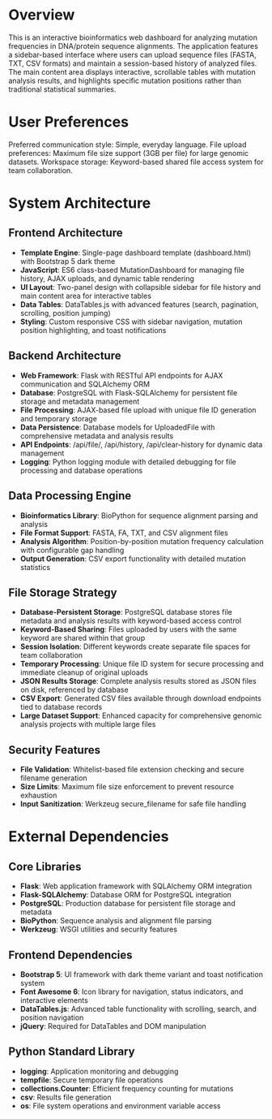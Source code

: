# Overview

This is an interactive bioinformatics web dashboard for analyzing mutation frequencies in DNA/protein sequence alignments. The application features a sidebar-based interface where users can upload sequence files (FASTA, TXT, CSV formats) and maintain a session-based history of analyzed files. The main content area displays interactive, scrollable tables with mutation analysis results, and highlights specific mutation positions rather than traditional statistical summaries.

# User Preferences

Preferred communication style: Simple, everyday language.
File upload preferences: Maximum file size support (3GB per file) for large genomic datasets.
Workspace storage: Keyword-based shared file access system for team collaboration.

# System Architecture

## Frontend Architecture
- **Template Engine**: Single-page dashboard template (dashboard.html) with Bootstrap 5 dark theme
- **JavaScript**: ES6 class-based MutationDashboard for managing file history, AJAX uploads, and dynamic table rendering
- **UI Layout**: Two-panel design with collapsible sidebar for file history and main content area for interactive tables
- **Data Tables**: DataTables.js with advanced features (search, pagination, scrolling, position jumping)
- **Styling**: Custom responsive CSS with sidebar navigation, mutation position highlighting, and toast notifications

## Backend Architecture
- **Web Framework**: Flask with RESTful API endpoints for AJAX communication and SQLAlchemy ORM
- **Database**: PostgreSQL with Flask-SQLAlchemy for persistent file storage and metadata management
- **File Processing**: AJAX-based file upload with unique file ID generation and temporary storage
- **Data Persistence**: Database models for UploadedFile with comprehensive metadata and analysis results
- **API Endpoints**: /api/file/<id>, /api/history, /api/clear-history for dynamic data management
- **Logging**: Python logging module with detailed debugging for file processing and database operations

## Data Processing Engine
- **Bioinformatics Library**: BioPython for sequence alignment parsing and analysis
- **File Format Support**: FASTA, FA, TXT, and CSV alignment files
- **Analysis Algorithm**: Position-by-position mutation frequency calculation with configurable gap handling
- **Output Generation**: CSV export functionality with detailed mutation statistics

## File Storage Strategy
- **Database-Persistent Storage**: PostgreSQL database stores file metadata and analysis results with keyword-based access control
- **Keyword-Based Sharing**: Files uploaded by users with the same keyword are shared within that group
- **Session Isolation**: Different keywords create separate file spaces for team collaboration
- **Temporary Processing**: Unique file ID system for secure processing and immediate cleanup of original uploads
- **JSON Results Storage**: Complete analysis results stored as JSON files on disk, referenced by database
- **CSV Export**: Generated CSV files available through download endpoints tied to database records
- **Large Dataset Support**: Enhanced capacity for comprehensive genomic analysis projects with multiple large files

## Security Features
- **File Validation**: Whitelist-based file extension checking and secure filename generation
- **Size Limits**: Maximum file size enforcement to prevent resource exhaustion
- **Input Sanitization**: Werkzeug secure_filename for safe file handling

# External Dependencies

## Core Libraries
- **Flask**: Web application framework with SQLAlchemy ORM integration
- **Flask-SQLAlchemy**: Database ORM for PostgreSQL integration
- **PostgreSQL**: Production database for persistent file storage and metadata
- **BioPython**: Sequence analysis and alignment file parsing
- **Werkzeug**: WSGI utilities and security features

## Frontend Dependencies
- **Bootstrap 5**: UI framework with dark theme variant and toast notification system
- **Font Awesome 6**: Icon library for navigation, status indicators, and interactive elements
- **DataTables.js**: Advanced table functionality with scrolling, search, and position navigation
- **jQuery**: Required for DataTables and DOM manipulation

## Python Standard Library
- **logging**: Application monitoring and debugging
- **tempfile**: Secure temporary file operations
- **collections.Counter**: Efficient frequency counting for mutations
- **csv**: Results file generation
- **os**: File system operations and environment variable access